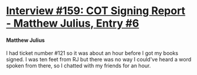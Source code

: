 # [Interview #159: COT Signing Report - Matthew Julius, Entry #6](https://www.theoryland.com/intvmain.php?i=159#6)

#### Matthew Julius

I had ticket number #121 so it was about an hour before I got my books signed. I was ten feet from RJ but there was no way I could've heard a word spoken from there, so I chatted with my friends for an hour.

